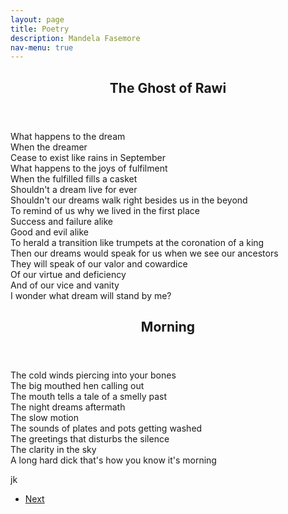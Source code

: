 ```yaml
---
layout: page
title: Poetry
description: Mandela Fasemore
nav-menu: true
---
```


<!-- Main -->
<div id="main" class="alt">

<!-- One -->
<section id="one">
	<div class="inner">
		<div class="row">
			<div class="6u 12u$(small)">
				<header class="major">
					<h1>The Ghost of Rawi</h1>
				</header>
				<p>
					What happens to the dream <br>
					When the dreamer<br>
					Cease to exist like rains in September<br>
					What happens to the joys of fulfilment<br>
					When the fulfilled fills a casket <br>
					Shouldn't a dream live for ever<br>
					Shouldn't our dreams walk right besides us in the beyond <br>
					To remind of us why we lived in the first place<br>
					Success and failure alike<br>
					Good and evil alike<br>
					To herald a transition like trumpets at the coronation of a king<br>
					Then our dreams would speak for us when we see our ancestors<br> 
					They will speak of our valor and cowardice <br>
					Of our virtue and deficiency <br> 
					And of our vice and vanity <br>
					I wonder what dream will stand by me?
				</p>
			</div>
			<div class="6u 12u$(small)">
				<header class="major">
					<h1>Morning</h1>
				</header>
				<p>
					The cold winds piercing into your bones<br>
					The big mouthed hen calling out<br>
					The mouth tells a tale of a smelly past<br>
					The night dreams aftermath<br>
					The slow motion<br> 
					The sounds of plates and pots getting washed<br>
					The greetings that disturbs the silence<br>
					The clarity in the sky<br>
					A long hard dick that's how you know it's morning</p>
			</div>
		</div>



<div class="row">
	<div class="6u$ 12u$(medium)">jk
	</div>
	<div class="6u$ 12u$(medium)">
		<ul class="actions fit">
			<li><a href="#" class="button special fit icon fa-arrow-right">Next</a></li>
		</ul>
	</div>
</div>
</section>

</div>
<!--<hr class="major" />-->
